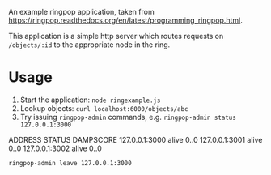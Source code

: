 An example ringpop application, taken from
https://ringpop.readthedocs.org/en/latest/programming_ringpop.html.

This application is a simple http server which routes requests
on `/objects/:id` to the appropriate node in the ring.

Usage
=====

1. Start the application: `node ringexample.js`
2. Lookup objects: `curl localhost:6000/objects/abc`
3. Try issuing `ringpop-admin` commands, e.g.
  `ringpop-admin status 127.0.0.1:3000`

  ADDRESS          STATUS   DAMPSCORE
 127.0.0.1:3000   alive    0..0
 127.0.0.1:3001   alive    0..0
 127.0.0.1:3002   alive    0..0

  `ringpop-admin leave 127.0.0.1:3000`
